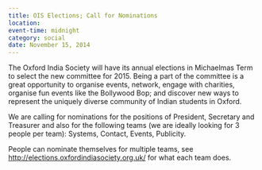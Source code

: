 ```yaml
---
title: OIS Elections; Call for Nominations
location:
event-time: midnight
category: social
date: November 15, 2014
---
```


The Oxford India Society will have its annual elections in Michaelmas Term
to select the new committee for 2015. Being a part of the committee is a
great opportunity to organise events, network, engage with charities,
organise fun events like the Bollywood Bop; and discover new ways to
represent the uniquely diverse community of Indian students in Oxford.

We are calling for nominations for the positions of President, Secretary
and Treasurer and also for the following teams (we are ideally looking for
3 people per team): Systems, Contact, Events, Publicity.

People can nominate themselves for multiple teams, see
<http://elections.oxfordindiasociety.org.uk/> for what each team does.

